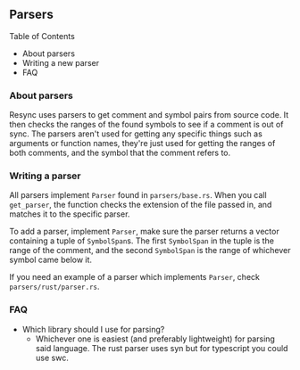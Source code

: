 ## Parsers

Table of Contents

- About parsers
- Writing a new parser
- FAQ

### About parsers

Resync uses parsers to get comment and symbol pairs from source code. It then checks the ranges of the found symbols to see if a comment is out of sync. The parsers aren't used for getting any specific things such as arguments or function names, they're just used for getting the ranges of both comments, and the symbol that the comment refers to.

### Writing a parser

All parsers implement `Parser` found in `parsers/base.rs`. When you call `get_parser`, the function checks the extension of the file passed in, and matches it to the specific parser.

To add a parser, implement `Parser`, make sure the parser returns a vector containing a tuple of `SymbolSpan`s. The first `SymbolSpan` in the tuple is the range of the comment, and the second `SymbolSpan` is the range of whichever symbol came below it.

If you need an example of a parser which implements `Parser`, check `parsers/rust/parser.rs`.

### FAQ

- Which library should I use for parsing?
  - Whichever one is easiest (and preferably lightweight) for parsing said language. The rust parser uses syn but for typescript you could use swc.
